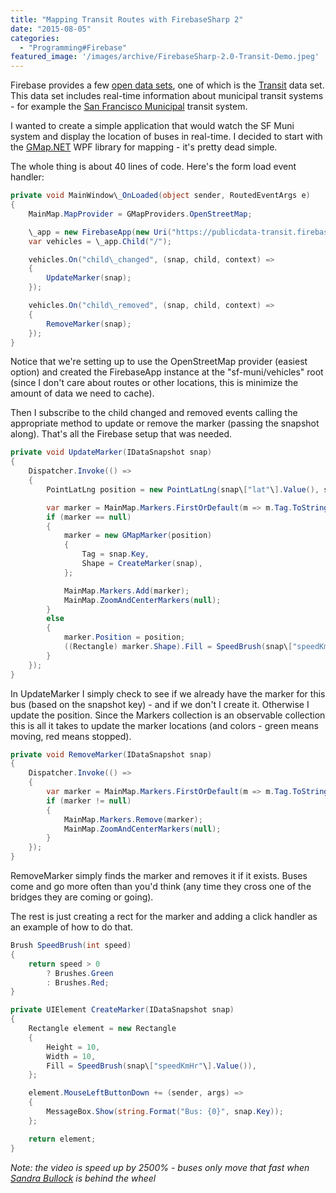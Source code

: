 ```yaml
---
title: "Mapping Transit Routes with FirebaseSharp 2"
date: "2015-08-05"
categories: 
  - "Programming#Firebase"
featured_image: '/images/archive/FirebaseSharp-2.0-Transit-Demo.jpeg'
---
```


Firebase provides a few [open data sets](https://www.firebase.com/docs/open-data/), one of which is the [Transit](https://publicdata-transit.firebaseio.com/) data set. This data set includes real-time information about municipal transit systems - for example the [San Francisco Municipal](https://publicdata-transit.firebaseio.com/sf-muni) transit system.

I wanted to create a simple application that would watch the SF Muni system and display the location of buses in real-time. I decided to start with the [GMap.NET](https://greatmaps.codeplex.com/) WPF library for mapping - it's pretty dead simple.

The whole thing is about 40 lines of code. Here's the form load event handler:

```csharp
private void MainWindow\_OnLoaded(object sender, RoutedEventArgs e)
{
    MainMap.MapProvider = GMapProviders.OpenStreetMap;

    \_app = new FirebaseApp(new Uri("https://publicdata-transit.firebaseio.com/sf-muni/vehicles"));
    var vehicles = \_app.Child("/");

    vehicles.On("child\_changed", (snap, child, context) =>
    {
        UpdateMarker(snap);
    });

    vehicles.On("child\_removed", (snap, child, context) =>
    {
        RemoveMarker(snap);
    });
}
```

Notice that we're setting up to use the OpenStreetMap provider (easiest option) and created the FirebaseApp instance at the "sf-muni/vehicles" root (since I don't care about routes or other locations, this is minimize the amount of data we need to cache).

Then I subscribe to the child changed and removed events calling the appropriate method to update or remove the marker (passing the snapshot along). That's all the Firebase setup that was needed.

```csharp
private void UpdateMarker(IDataSnapshot snap)
{
    Dispatcher.Invoke(() =>
    {
        PointLatLng position = new PointLatLng(snap\["lat"\].Value(), snap\["lon"\].Value());

        var marker = MainMap.Markers.FirstOrDefault(m => m.Tag.ToString() == snap.Key);
        if (marker == null)
        {
            marker = new GMapMarker(position)
            {
                Tag = snap.Key,
                Shape = CreateMarker(snap),
            };

            MainMap.Markers.Add(marker);
            MainMap.ZoomAndCenterMarkers(null);
        }
        else
        {
            marker.Position = position;
            ((Rectangle) marker.Shape).Fill = SpeedBrush(snap\["speedKmHr"\].Value());
        }
    });
} 
```

In UpdateMarker I simply check to see if we already have the marker for this bus (based on the snapshot key) - and if we don't I create it. Otherwise I update the position. Since the Markers collection is an observable collection this is all it takes to update the marker locations (and colors - green means moving, red means stopped).

```csharp
private void RemoveMarker(IDataSnapshot snap)
{
    Dispatcher.Invoke(() =>
    {
        var marker = MainMap.Markers.FirstOrDefault(m => m.Tag.ToString() == snap.Key);
        if (marker != null)
        {
            MainMap.Markers.Remove(marker);
            MainMap.ZoomAndCenterMarkers(null);
        }
    });
}
```

RemoveMarker simply finds the marker and removes it if it exists. Buses come and go more often than you'd think (any time they cross one of the bridges they are coming or going).

The rest is just creating a rect for the marker and adding a click handler as an example of how to do that.

```csharp
Brush SpeedBrush(int speed)
{
    return speed > 0
        ? Brushes.Green
        : Brushes.Red;
}

private UIElement CreateMarker(IDataSnapshot snap)
{
    Rectangle element = new Rectangle
    {
        Height = 10,
        Width = 10,
        Fill = SpeedBrush(snap\["speedKmHr"\].Value()),
    };

    element.MouseLeftButtonDown += (sender, args) =>
    {
        MessageBox.Show(string.Format("Bus: {0}", snap.Key));
    };

    return element;
} 
```
_Note: the video is speed up by 2500% - buses only move that fast when [Sandra Bullock](http://www.imdb.com/title/tt0111257/) is behind the wheel_
